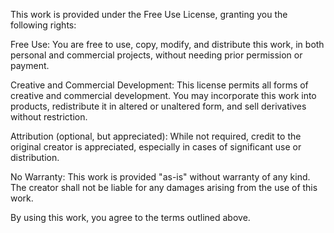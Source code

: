 This work is provided under the Free Use License, granting you the following rights:

Free Use: You are free to use, copy, modify, and distribute this work, in both personal and commercial projects, without needing prior permission or payment.

Creative and Commercial Development: This license permits all forms of creative and commercial development. You may incorporate this work into products, redistribute it in altered or unaltered form, and sell derivatives without restriction.

Attribution (optional, but appreciated): While not required, credit to the original creator is appreciated, especially in cases of significant use or distribution.

No Warranty: This work is provided "as-is" without warranty of any kind. The creator shall not be liable for any damages arising from the use of this work.

By using this work, you agree to the terms outlined above. 
